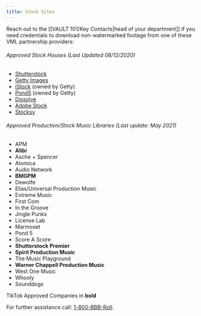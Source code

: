 ```yaml
---
title: Stock Sites
---
```

Reach out to the [[VAULT 101/Key Contacts|head of your department]] if you need credentials to download non-watermarked footage from one of these VML partnership providers:

###### Approved Stock Houses (Last Updated 08/12/2020)

- [Shutterstock](https://enterprise.shutterstock.com/)
- [Getty Images](https://www.gettyimages.com)
- [iStock](https://www.istockphoto.com) (owned by Getty)
- [Pond5](https://www.pond5.com) (owned by Getty)
- [Dissolve](https://dissolve.com)
- [Adobe Stock](https://stock.adobe.com)
- [Stocksy](https://www.stocksy.com)

###### Approved Production/Stock Music Libraries (Last update: May 2021)

- APM
- **Alibi**
- Asche + Spencer
- Atomica
- Audio Network
- **BMGPM**
- Dewolfe
- Elias/Universal Production Music
- Extreme Music
- First Com
- In the Groove
- Jingle Punks
- License Lab
- Marmoset
- Pond 5
- Score A Score
- **Shutterstock Premier**
- **Spirit Production Music**
- The Music Playground
- **Warner Chappell Production Music** 
- West One Music  
- Whooly
- Sounddogs

TikTok Approved Companies in **bold**

For further assistance call: [1-800-BBB-Roll](https://www.youtube.com/watch?v=SItFvB0Upb8).